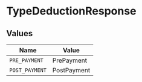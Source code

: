 # TypeDeductionResponse


## Values

| Name           | Value          |
| -------------- | -------------- |
| `PRE_PAYMENT`  | PrePayment     |
| `POST_PAYMENT` | PostPayment    |